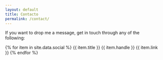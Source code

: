 ```yaml
---
layout: default
title: Contacto
permalink: /contact/
---
```


If you want to drop me a message, get in touch through any of the following:

{% for item in site.data.social %}
{{ item.title }} {{ item.handle }} {{ item.link }}
{% endfor %}